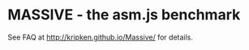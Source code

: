 MASSIVE - the asm.js benchmark
==============================

See FAQ at http://kripken.github.io/Massive/ for details.

